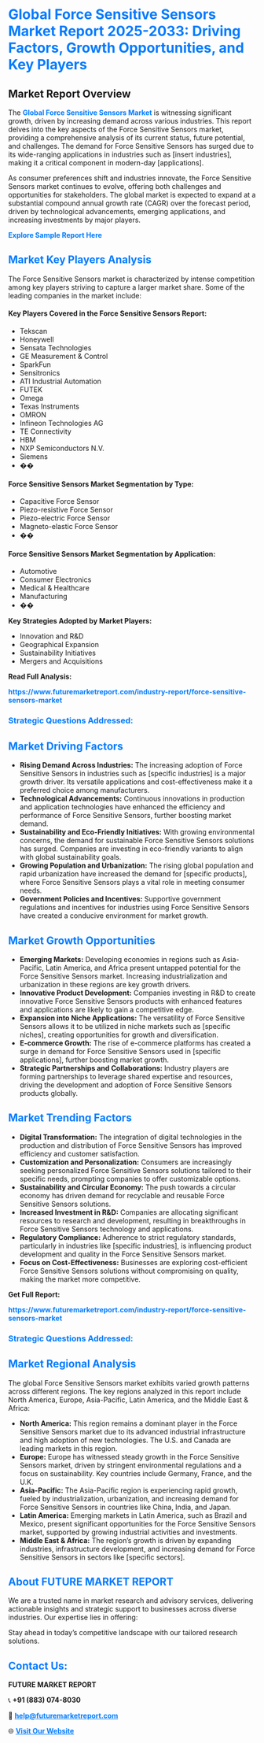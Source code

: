 <h1 style="color: #007BFF;">Global Force Sensitive Sensors Market Report 2025-2033: Driving Factors, Growth Opportunities, and Key Players</h1>

<section id="overview">
<h2>Market Report Overview</h2>
<p>The <a href="https://www.futuremarketreport.com/industry-report/force-sensitive-sensors-market" style="color: #007BFF; text-decoration: none;"><strong>Global Force Sensitive Sensors Market</strong></a> is witnessing significant growth, driven by increasing demand across various industries. This report delves into the key aspects of the Force Sensitive Sensors market, providing a comprehensive analysis of its current status, future potential, and challenges. The demand for Force Sensitive Sensors has surged due to its wide-ranging applications in industries such as [insert industries], making it a critical component in modern-day [applications].</p>
<p>As consumer preferences shift and industries innovate, the Force Sensitive Sensors market continues to evolve, offering both challenges and opportunities for stakeholders. The global market is expected to expand at a substantial compound annual growth rate (CAGR) over the forecast period, driven by technological advancements, emerging applications, and increasing investments by major players.</p>
</section>

<section id="overview">
<p><a href="https://www.futuremarketreport.com/request-sample/reportId=118700" style="color: #007BFF; text-decoration: none;"><strong>Explore Sample Report Here</strong></a></p>
</section>

<section id="key-players">
<h2 style="color: #007BFF;">Market Key Players Analysis</h2>
<p>The Force Sensitive Sensors market is characterized by intense competition among key players striving to capture a larger market share. Some of the leading companies in the market include:</p>
<h4>Key Players Covered in the Force Sensitive Sensors Report:</h4>
<ul><li>Tekscan</li><li>Honeywell</li><li>Sensata Technologies</li><li>GE Measurement &amp; Control</li><li>SparkFun</li><li>Sensitronics</li><li>ATI Industrial Automation</li><li>FUTEK</li><li>Omega</li><li>Texas Instruments</li><li>OMRON</li><li>Infineon Technologies AG</li><li>TE Connectivity</li><li>HBM</li><li>NXP Semiconductors N.V.</li><li>Siemens</li><li>��</li></ul>
<h4>Force Sensitive Sensors Market Segmentation by Type:</h4>
<ul><li>Capacitive Force Sensor</li><li>Piezo-resistive Force Sensor</li><li>Piezo-electric Force Sensor</li><li>Magneto-elastic Force Sensor</li><li>��</li></ul>

<h4>Force Sensitive Sensors Market Segmentation by Application:</h4>
<ul><li>Automotive</li><li>Consumer Electronics</li><li>Medical &amp; Healthcare</li><li>Manufacturing</li><li>��</li></ul>
<p><strong>Key Strategies Adopted by Market Players:</strong></p>
<ul>
<li>Innovation and R&D</li>
<li>Geographical Expansion</li>
<li>Sustainability Initiatives</li>
<li>Mergers and Acquisitions</li>
</ul>
</section>

<section>
<p><strong>Read Full Analysis: </strong></p><a href="https://www.futuremarketreport.com/industry-report/force-sensitive-sensors-market" style="color: #007BFF; text-decoration: none;"><strong>https://www.futuremarketreport.com/industry-report/force-sensitive-sensors-market</strong></a>
<h3 style="color: #007BFF;">Strategic Questions Addressed:</h3>
</section>

<section id="driving-factors">
<h2 style="color: #007BFF;">Market Driving Factors</h2>
<ul>
<li><strong>Rising Demand Across Industries:</strong> The increasing adoption of Force Sensitive Sensors in industries such as [specific industries] is a major growth driver. Its versatile applications and cost-effectiveness make it a preferred choice among manufacturers.</li>
<li><strong>Technological Advancements:</strong> Continuous innovations in production and application technologies have enhanced the efficiency and performance of Force Sensitive Sensors, further boosting market demand.</li>
<li><strong>Sustainability and Eco-Friendly Initiatives:</strong> With growing environmental concerns, the demand for sustainable Force Sensitive Sensors solutions has surged. Companies are investing in eco-friendly variants to align with global sustainability goals.</li>
<li><strong>Growing Population and Urbanization:</strong> The rising global population and rapid urbanization have increased the demand for [specific products], where Force Sensitive Sensors plays a vital role in meeting consumer needs.</li>
<li><strong>Government Policies and Incentives:</strong> Supportive government regulations and incentives for industries using Force Sensitive Sensors have created a conducive environment for market growth.</li>
</ul>
</section>

<section id="growth-opportunities">
<h2 style="color: #007BFF;">Market Growth Opportunities</h2>
<ul>
<li><strong>Emerging Markets:</strong> Developing economies in regions such as Asia-Pacific, Latin America, and Africa present untapped potential for the Force Sensitive Sensors market. Increasing industrialization and urbanization in these regions are key growth drivers.</li>
<li><strong>Innovative Product Development:</strong> Companies investing in R&D to create innovative Force Sensitive Sensors products with enhanced features and applications are likely to gain a competitive edge.</li>
<li><strong>Expansion into Niche Applications:</strong> The versatility of Force Sensitive Sensors allows it to be utilized in niche markets such as [specific niches], creating opportunities for growth and diversification.</li>
<li><strong>E-commerce Growth:</strong> The rise of e-commerce platforms has created a surge in demand for Force Sensitive Sensors used in [specific applications], further boosting market growth.</li>
<li><strong>Strategic Partnerships and Collaborations:</strong> Industry players are forming partnerships to leverage shared expertise and resources, driving the development and adoption of Force Sensitive Sensors products globally.</li>
</ul>
</section>

<section id="trending-factors">
<h2 style="color: #007BFF;">Market Trending Factors</h2>
<ul>
<li><strong>Digital Transformation:</strong> The integration of digital technologies in the production and distribution of Force Sensitive Sensors has improved efficiency and customer satisfaction.</li>
<li><strong>Customization and Personalization:</strong> Consumers are increasingly seeking personalized Force Sensitive Sensors solutions tailored to their specific needs, prompting companies to offer customizable options.</li>
<li><strong>Sustainability and Circular Economy:</strong> The push towards a circular economy has driven demand for recyclable and reusable Force Sensitive Sensors solutions.</li>
<li><strong>Increased Investment in R&D:</strong> Companies are allocating significant resources to research and development, resulting in breakthroughs in Force Sensitive Sensors technology and applications.</li>
<li><strong>Regulatory Compliance:</strong> Adherence to strict regulatory standards, particularly in industries like [specific industries], is influencing product development and quality in the Force Sensitive Sensors market.</li>
<li><strong>Focus on Cost-Effectiveness:</strong> Businesses are exploring cost-efficient Force Sensitive Sensors solutions without compromising on quality, making the market more competitive.</li>
</ul>
</section>

<section>
<p><strong>Get Full Report: </strong></p><a href="https://www.futuremarketreport.com/industry-report/force-sensitive-sensors-market" style="color: #007BFF; text-decoration: none;"><strong>https://www.futuremarketreport.com/industry-report/force-sensitive-sensors-market</strong></a>
<h3 style="color: #007BFF;">Strategic Questions Addressed:</h3>
</section>


<section id="regional-analysis">
<h2 style="color: #007BFF;">Market Regional Analysis</h2>
<p>The global Force Sensitive Sensors market exhibits varied growth patterns across different regions. The key regions analyzed in this report include North America, Europe, Asia-Pacific, Latin America, and the Middle East & Africa:</p>
<ul>
<li><strong>North America:</strong> This region remains a dominant player in the Force Sensitive Sensors market due to its advanced industrial infrastructure and high adoption of new technologies. The U.S. and Canada are leading markets in this region.</li>
<li><strong>Europe:</strong> Europe has witnessed steady growth in the Force Sensitive Sensors market, driven by stringent environmental regulations and a focus on sustainability. Key countries include Germany, France, and the U.K.</li>
<li><strong>Asia-Pacific:</strong> The Asia-Pacific region is experiencing rapid growth, fueled by industrialization, urbanization, and increasing demand for Force Sensitive Sensors in countries like China, India, and Japan.</li>
<li><strong>Latin America:</strong> Emerging markets in Latin America, such as Brazil and Mexico, present significant opportunities for the Force Sensitive Sensors market, supported by growing industrial activities and investments.</li>
<li><strong>Middle East & Africa:</strong> The region’s growth is driven by expanding industries, infrastructure development, and increasing demand for Force Sensitive Sensors in sectors like [specific sectors].</li>
</ul>
</section>

<footer>
<h2 style="color: #007BFF;">About FUTURE MARKET REPORT</h2>
<p>We are a trusted name in market research and advisory services, delivering actionable insights and strategic support to businesses across diverse industries. Our expertise lies in offering:</p>

<p>Stay ahead in today’s competitive landscape with our tailored research solutions.</p>

<h2 style="color: #007BFF;">Contact Us:</h2>
<p><strong>FUTURE MARKET REPORT</strong></p>
<p>📞 <strong>+91 (883) 074-8030</strong></p>
<p>📧 <strong><a href="mailto:help@futuremarketreport.com" style="color: #007BFF;">help@futuremarketreport.com</a></strong></p>
<p>🌐 <strong><a href="https://www.futuremarketreport.com/" style="color: #007BFF;">Visit Our Website</a></strong></p>
</footer>